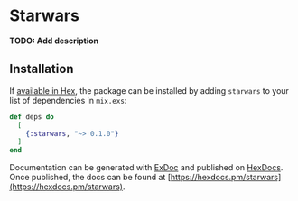 # Starwars

**TODO: Add description**

## Installation

If [available in Hex](https://hex.pm/docs/publish), the package can be installed
by adding `starwars` to your list of dependencies in `mix.exs`:

```elixir
def deps do
  [
    {:starwars, "~> 0.1.0"}
  ]
end
```

Documentation can be generated with [ExDoc](https://github.com/elixir-lang/ex_doc)
and published on [HexDocs](https://hexdocs.pm). Once published, the docs can
be found at [https://hexdocs.pm/starwars](https://hexdocs.pm/starwars).


